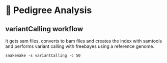 # :dna: Pedigree Analysis

## variantCalling workflow

It gets sam files, converts to bam files and creates the index with samtools and performs variant calling with freebayes using a reference genome.

```snakemake -s variantCalling -c 50```
